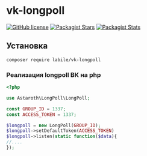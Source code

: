# vk-longpoll

[![GitHub license](https://img.shields.io/badge/license-BSD-green.svg)](https://github.com/labi-le/vk-longpoll-component/blob/main/LICENSE)
[![Packagist Stars](https://img.shields.io/packagist/stars/labile/vk-longpoll)](https://packagist.org/packages/labile/vk-longpoll/stats)
[![Packagist Stats](https://img.shields.io/packagist/dt/labile/vk-longpoll)](https://packagist.org/packages/labile/vk-longpoll/stats)


## Установка

`composer require labile/vk-longpoll`

### Реализация longpoll ВК на php

```php
<?php

use Astaroth\LongPoll\LongPoll;

const GROUP_ID = 1337;
const ACCESS_TOKEN = 1337;

$longpoll = new LongPoll(GROUP_ID);
$longpoll->setDefaultToken(ACCESS_TOKEN)
$longpoll->listen(static function($data){
//....
});

```

